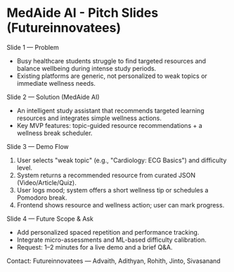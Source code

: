 # MedAide AI - Pitch Slides (Futureinnovatees)

Slide 1 — Problem

- Busy healthcare students struggle to find targeted resources and balance wellbeing during intense study periods.
- Existing platforms are generic, not personalized to weak topics or immediate wellness needs.

Slide 2 — Solution (MedAide AI)

- An intelligent study assistant that recommends targeted learning resources and integrates simple wellness actions.
- Key MVP features: topic-guided resource recommendations + a wellness break scheduler.

Slide 3 — Demo Flow

1. User selects "weak topic" (e.g., "Cardiology: ECG Basics") and difficulty level.
2. System returns a recommended resource from curated JSON (Video/Article/Quiz).
3. User logs mood; system offers a short wellness tip or schedules a Pomodoro break.
4. Frontend shows resource and wellness action; user can mark progress.

Slide 4 — Future Scope & Ask

- Add personalized spaced repetition and performance tracking.
- Integrate micro-assessments and ML-based difficulty calibration.
- Request: 1–2 minutes for a live demo and a brief Q&A.

Contact: Futureinnovatees — Advaith, Adithyan, Rohith, Jinto, Sivasanand
